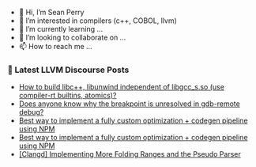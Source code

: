 - 👋 Hi, I’m Sean Perry
- 👀 I’m interested in compilers (c++, COBOL, llvm)
- 🌱 I’m currently learning ...
- 💞️ I’m looking to collaborate on ...
- 📫 How to reach me ...

<!---
s66perry/s66perry is a ✨ special ✨ repository because its `README.md` (this file) appears on your GitHub profile.
You can click the Preview link to take a look at your changes.
--->
### 📕 Latest LLVM Discourse Posts

<!-- DISCOURSE-LLVM:START -->
- [How to build libc++, libunwind independent of libgcc_s.so &lpar;use compiler-rt builtins, atomics&rpar;?](https://discourse.llvm.org/t/how-to-build-libc-libunwind-independent-of-libgcc-s-so-use-compiler-rt-builtins-atomics/63141#post_9)
- [Does anyone know why the breakpoint is unresolved in gdb-remote debug?](https://discourse.llvm.org/t/does-anyone-know-why-the-breakpoint-is-unresolved-in-gdb-remote-debug/86647#post_1)
- [Best way to implement a fully custom optimization + codegen pipeline using NPM](https://discourse.llvm.org/t/best-way-to-implement-a-fully-custom-optimization-codegen-pipeline-using-npm/86621#post_4)
- [Best way to implement a fully custom optimization + codegen pipeline using NPM](https://discourse.llvm.org/t/best-way-to-implement-a-fully-custom-optimization-codegen-pipeline-using-npm/86621#post_3)
- [[Clangd] Implementing More Folding Ranges and the Pseudo Parser](https://discourse.llvm.org/t/clangd-implementing-more-folding-ranges-and-the-pseudo-parser/86626#post_2)
<!-- DISCOURSE-LLVM:END -->

